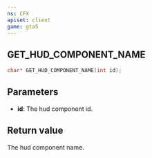 ```yaml
---
ns: CFX
apiset: client
game: gta5
---
```

## GET_HUD_COMPONENT_NAME

```c
char* GET_HUD_COMPONENT_NAME(int id);
```

## Parameters
* **id**: The hud component id.

## Return value
The hud component name.
